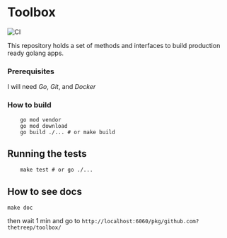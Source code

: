# Toolbox

![CI](https://github.com/thetreep/toolbox/workflows/CI/badge.svg?branch=master)

This repository holds a set of methods and interfaces to build production ready golang apps.

### Prerequisites

I will need _Go_, _Git_, and _Docker_

### How to build

```
    go mod vendor
    go mod download
    go build ./... # or make build
```

## Running the tests

```
    make test # or go ./...
```

## How to see docs

```
make doc
```

then wait 1 min and go to `http://localhost:6060/pkg/github.com?thetreep/toolbox/`
